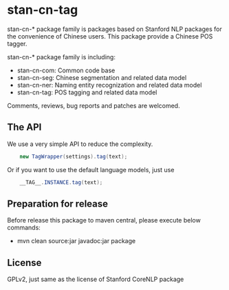 stan-cn-tag
===========

stan-cn-* package family is packages based on Stanford NLP packages for the
convenience of Chinese users. This package provide a Chinese POS tagger.

stan-cn-* package family is including:

* stan-cn-com: Common code base
* stan-cn-seg: Chinese segmentation and related data model
* stan-cn-ner: Naming entity recognization and related data model
* stan-cn-tag: POS tagging and related data model

Comments, reviews, bug reports and patches are welcomed.


The API
--------

We use a very simple API to reduce the complexity.

```java
    new TagWrapper(settings).tag(text);
```

Or if you want to use the default language models, just use

```java
    __TAG__.INSTANCE.tag(text);
```

Preparation for release
------------------------

Before release this package to maven central, please execute below commands:

* mvn clean source:jar javadoc:jar package

License
--------

GPLv2, just same as the license of Stanford CoreNLP package

